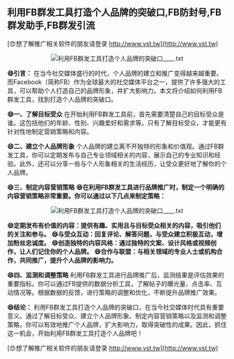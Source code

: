 ## **利用FB群发工具打造个人品牌的突破口,FB防封号,FB群发助手,FB群发引流**

[😍想了解推广相关软件的朋友请登录 http://www.vst.tw](http://www.vst.tw)

 <center><img src="https://vst.tw/MP4/tuiguang/png/0.png" alt="利用FB群发工具打造个人品牌的突破口____.txt"></center>

**😄引言：**
在当今社交媒体盛行的时代，个人品牌的建立和推广变得越来越重要。而Facebook（简称FB）作为全球最大的社交媒体平台之一，提供了许多强大的工具，可以帮助个人打造自己的品牌形象，并扩大影响力。本文将介绍如何利用FB群发工具，找到打造个人品牌的突破口。

**😄一、了解目标受众**
在开始利用FB群发工具前，首先需要清楚自己的目标受众是谁。这包括他们的年龄、性别、兴趣爱好和需求等。只有了解目标受众，才能更有针对性地制定营销策略和内容。

**😄二、建立个人品牌形象**
个人品牌的建立离不开独特的形象和价值观。通过FB群发工具，你可以定期发布与自己专业领域相关的内容，展示自己的专业知识和经验。此外，还可以分享一些与个人形象相关的生活经历，让受众更好地了解你的个人品牌。

**😄三、制定内容营销策略**
**😄在利用FB群发工具进行品牌推广时，制定一个明确的内容营销策略非常重要。你可以通过以下几点来制定策略：**

 <center><img src="https://vst.tw/MP4/tuiguang/png/7.png" alt="利用FB群发工具打造个人品牌的突破口____.txt"></center>

**😄定期发布有价值的内容：提供有趣、实用且与目标受众相关的内容，吸引他们的关注和参与。**
**😄与受众互动：回复评论、解答问题，与受众建立积极互动，增加粉丝忠诚度。**
**😄创造独特的内容风格：通过独特的文案、设计风格或视频创作，让人们记住你的个人品牌。**
**😄合作与联盟：与相关领域的专业人士或机构合作，共同推广，提升个人品牌的影响力。**

**😄四、监测和调整策略**
利用FB群发工具进行品牌推广后，监测结果是评估效果的重要指标。你可以通过FB提供的数据分析工具，了解帖子的曝光量、点击率、互动情况等。根据数据的反馈，进行策略的调整和优化，不断提升品牌推广效果。

**😄结论：**
利用FB群发工具打造个人品牌的突破口，在当今社交媒体时代具有重要意义。通过了解目标受众、建立个人品牌形象、制定内容营销策略以及监测和调整策略，你可以有效地推广个人品牌，扩大影响力，取得突破性的成果。因此，抓住这一机会，开始利用FB群发工具打造个人品牌吧！

[😍想了解推广相关软件的朋友请登录 http://www.vst.tw](http://www.vst.tw)



